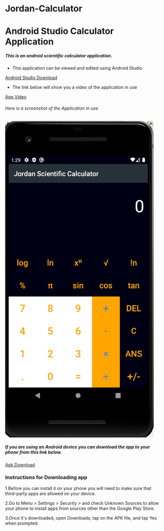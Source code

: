# Jordan-Calculator
# Android Studio Calculator Application
##### This is an android scientific calculator application.

* This application can be viewed and edited using Android Studio

[Android Studio Download](https://developer.android.com/studio)

* The link below will show you a video of the application in use

[App Video](https://www.youtube.com/watch?v=NgA6zunv1iE)

###### Here is a screenshot of the Application in use.

![Calculator Image](https://github.com/jtgoodman/Jordan-Calculator/blob/master/calculator.png.PNG)

##### If you are using an Android device you can download the app to your phone from this link below.

[Apk Download](https://drive.google.com/open?id=1S_CejSdnaEr0Pw9qc1xFuHKVP9jEQ5CS)

### Instructions for Downloading app

1.Before you can install it on your phone you will need to make sure that third-party apps are allowed on your device.

2.Go to Menu > Settings > Security > and check Unknown Sources to allow your phone to install apps from sources other than the Google Play Store.

3.Once it's downloaded, open Downloads, tap on the APK file, and tap Yes when prompted.
